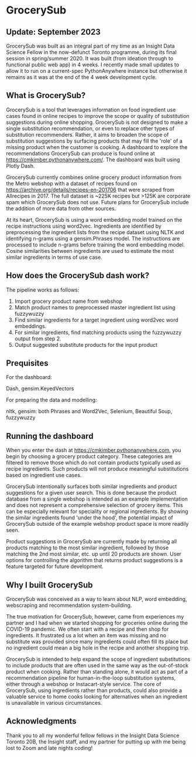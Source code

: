 # GrocerySub

## Update: September 2023

GrocerySub was built as an integral part of my time as an Insight Data Science Fellow in the now-defunct Toronto programme, during its final session in spring/summer 2020. It was built (from ideation through to functional public web app) in 4 weeks. I recently made small updates to allow it to run on a current-spec PythonAnywhere instance but otherwise it remains as it was at the end of the 4 week development cycle.

## What is GrocerySub?

GrocerySub is a tool that leverages information on food ingredient use cases found in online recipes to improve the scope or quality of substitution suggestions during online shopping. GrocerySub is not designed to make a single substitution recommendation, or even to replace other types of substitution recommenders. Rather, it aims to broaden the scope of substitution suggestions by surfacing products that may fill the 'role' of a missing product when the customer is cooking. A dashboard to explore the recommendations GrocerySub can produce is found online at https://cmkimber.pythonanywhere.com/. The dashboard was built using Plotly Dash.

GrocerySub currently combines online grocery product information from the Metro webshop with a dataset of recipes found on https://archive.org/details/recipes-en-201706 that were scraped from Allrecipes in 2017. The full dataset is ~225K recipes but >125K are corporate spam which GrocerySub does not use. Future plans for GrocerySub include the addition of more data from other sources.

At its heart, GrocerySub is using a word embedding model trained on the recipe instructions using word2vec. Ingredients are identified by preprocessing the ingredient lists from the recipe dataset using NLTK and identifying n-grams using a gensim.Phrases model. The instructions are processed to include n-grams before training the word embedding model. Cosine similarities between ingredients are used to estimate the most similar ingredients in terms of use case.

## How does the GrocerySub dash work?

The pipeline works as follows:

  1. Import grocery product name from webshop
  2. Match product names to preprocessed master ingredient list using fuzzywuzzy
  3. Find similar ingredients for a target ingredient using word2vec word embeddings.
  4. For similar ingredients, find matching products using the fuzzywuzzy output from step 2.
  5. Output suggested substitute products for the input product

## Prequisites

For the dashboard:

Dash,
gensim.KeyedVectors

For preparing the data and modelling:

nltk,
gensim: both Phrases and Word2Vec,
Selenium,
Beautiful Soup,
fuzzywuzzy

## Running the dashboard

When you enter the dash at https://cmkimber.pythonanywhere.com, you begin by choosing a grocery product category. These categories are filtered to remove those which do not contain products typically used as recipe ingredients. Such products will not produce meaningful substitutions based on ingredient use cases.

GrocerySub intentionally surfaces both similar ingredients and product suggestions for a given user search. This is done because the product database from a single webshop is intended as an example implementation and does not represent a comprehensive selection of grocery items. This can be especially relevant for speciality or regional ingredients. By showing the similar ingredients found 'under the hood', the potential impact of GrocerySub outside of the example webshop product space is more readily seen.

Product suggestions in GrocerySub are currently made by returning all products matching to the most similar ingredient, followed by those matching the 2nd most similar, etc. up until 20 products are shown. User options for controlling the algorithm that returns product suggestions is a feature targeted for future development.

## Why I built GrocerySub

GrocerySub was conceived as a way to learn about NLP, word embedding, webscraping and recommendation system-building.

The true motivation for GrocerySub, however, came from experiences my partner and I had when we started shopping for groceries online during the COVID-19 pandemic. We often start with a recipe and then shop for ingredients. It frustrated us a lot when an item was missing and no substitute was provided since many ingredients could often fill its place but no ingredient could mean a big hole in the recipe and another shopping trip.

GrocerySub is intended to help expand the scope of ingredient substitutions to include products that are often used in the same way as the out-of-stock product when cooking. Rather than standing alone, it would act as part of a recommendation pipeline for human-in-the-loop substitution systems, either through a webshop or Instacart-style service. The core of GrocerySub, using ingredients rather than products, could also provide a valuable service to home cooks looking for alternatives when an ingredient is unavailable in various circumstances.

## Acknowledgments

Thank you to all my wonderful fellow fellows in the Insight Data Science Toronto 20B, the Insight staff, and my partner for putting up with me being lost to Zoom and late nights coding!

